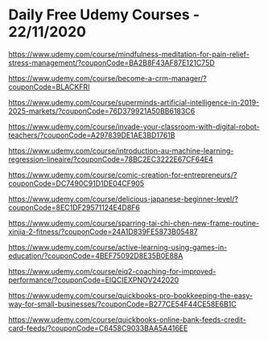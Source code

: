 # Daily Free Udemy Courses - 22/11/2020

https://www.udemy.com/course/mindfulness-meditation-for-pain-relief-stress-management/?couponCode=BA2B8F43AF87E121C75D
https://www.udemy.com/course/become-a-crm-manager/?couponCode=BLACKFRI
https://www.udemy.com/course/superminds-artificial-intelligence-in-2019-2025-markets/?couponCode=76D379921A50BB6183C6
https://www.udemy.com/course/invade-your-classroom-with-digital-robot-teachers/?couponCode=A297839DE1AE3BD1761B
https://www.udemy.com/course/introduction-au-machine-learning-regression-lineaire/?couponCode=78BC2EC3222E67CF64E4
https://www.udemy.com/course/comic-creation-for-entrepreneurs/?couponCode=DC7490C91D1DE04CF905
https://www.udemy.com/course/delicious-japanese-beginner-level/?couponCode=8EC1DF29571124E4D8F6
https://www.udemy.com/course/sparring-tai-chi-chen-new-frame-routine-xinjia-2-fitness/?couponCode=24A1D839FE5873B05487
https://www.udemy.com/course/active-learning-using-games-in-education/?couponCode=4BEF75092D8E35B0E88A
https://www.udemy.com/course/eiq2-coaching-for-improved-performance/?couponCode=EIQCIEXPNOV242020
https://www.udemy.com/course/quickbooks-pro-bookkeeping-the-easy-way-for-small-businesses/?couponCode=B277CE54F44CE58E6B1C
https://www.udemy.com/course/quickbooks-online-bank-feeds-credit-card-feeds/?couponCode=C6458C9033BAA5A416EE
